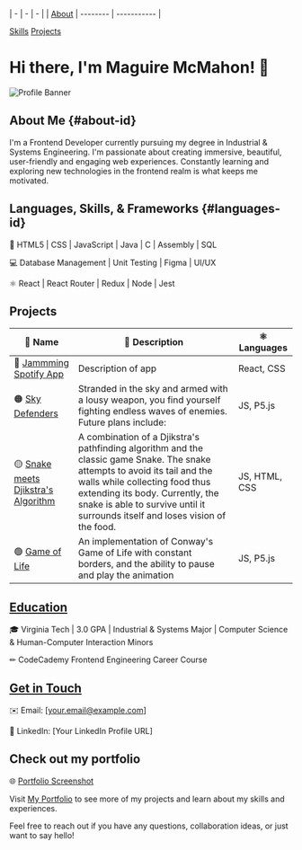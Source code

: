 
| - | - | - | 
| [About](#about-id) | -------- | ----------- |

[Skills](#languages-id)
[Projects](#projects)
# Hi there, I'm Maguire McMahon! 👋

![Profile Banner](path/to/profile_banner_image.jpg)


## About Me {#about-id}
I'm a Frontend Developer currently pursuing my degree in Industrial & Systems Engineering. I'm passionate about creating immersive, beautiful, user-friendly and engaging web experiences. Constantly learning and exploring new technologies in the frontend realm is what keeps me motivated. 


## Languages, Skills, & Frameworks {#languages-id}
🔧 HTML5 | CSS | JavaScript | Java | C | Assembly | SQL

💻 Database Management | Unit Testing | Figma | UI/UX

⚛️ React | React Router | Redux | Node | Jest


## Projects

| 📛 Name      | 📎 Description | ⚛️ Languages | 
| ----------- | ----------- | ----------- |
| 🔴 [Jammming Spotify App](https://github.com/mimcmahon20/Jammming-Spotify-Playlists) | Description of app | React, CSS |
| 🟠 [Sky Defenders](https://github.com/mimcmahon20/Sky-Defender) | Stranded in the sky and armed with a lousy weapon, you find yourself fighting endless waves of enemies. Future plans include: | JS, P5.js |
| 🟡 [Snake meets Djikstra's Algorithm](https://github.com/mimcmahon20/snake) | A combination of a Djikstra's pathfinding algorithm and the classic game Snake. The snake attempts to avoid its tail and the walls while collecting food thus extending its body. Currently, the snake is able to survive until it surrounds itself and loses vision of the food. | JS, HTML, CSS |
| 🟢 [Game of Life](https://github.com/mimcmahon20/Game-Of-Life) | An implementation of Conway's Game of Life with constant borders, and the ability to pause and play the animation | JS, P5.js |


## [Education](#education)
🎓 Virginia Tech | 3.0 GPA | Industrial & Systems Major | Computer Science & Human-Computer Interaction Minors

✏ CodeCademy Frontend Engineering Career Course


## [Get in Touch](#contact)
✉️ Email: [your.email@example.com]

💼 LinkedIn: [Your LinkedIn Profile URL]


## Check out my portfolio
🌐 [Portfolio Screenshot](path/to/portfolio_screenshot.png)

Visit [My Portfolio](link-to-portfolio) to see more of my projects and learn about my skills and experiences.

Feel free to reach out if you have any questions, collaboration ideas, or just want to say hello!
